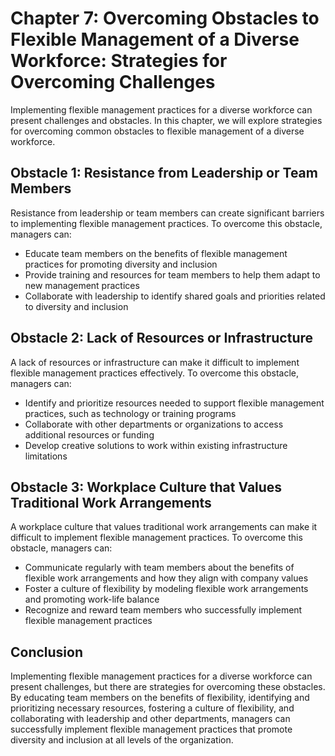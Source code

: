 Chapter 7: Overcoming Obstacles to Flexible Management of a Diverse Workforce: Strategies for Overcoming Challenges
===================================================================================================================

Implementing flexible management practices for a diverse workforce can present challenges and obstacles. In this chapter, we will explore strategies for overcoming common obstacles to flexible management of a diverse workforce.

Obstacle 1: Resistance from Leadership or Team Members
------------------------------------------------------

Resistance from leadership or team members can create significant barriers to implementing flexible management practices. To overcome this obstacle, managers can:

* Educate team members on the benefits of flexible management practices for promoting diversity and inclusion
* Provide training and resources for team members to help them adapt to new management practices
* Collaborate with leadership to identify shared goals and priorities related to diversity and inclusion

Obstacle 2: Lack of Resources or Infrastructure
-----------------------------------------------

A lack of resources or infrastructure can make it difficult to implement flexible management practices effectively. To overcome this obstacle, managers can:

* Identify and prioritize resources needed to support flexible management practices, such as technology or training programs
* Collaborate with other departments or organizations to access additional resources or funding
* Develop creative solutions to work within existing infrastructure limitations

Obstacle 3: Workplace Culture that Values Traditional Work Arrangements
-----------------------------------------------------------------------

A workplace culture that values traditional work arrangements can make it difficult to implement flexible management practices. To overcome this obstacle, managers can:

* Communicate regularly with team members about the benefits of flexible work arrangements and how they align with company values
* Foster a culture of flexibility by modeling flexible work arrangements and promoting work-life balance
* Recognize and reward team members who successfully implement flexible management practices

Conclusion
----------

Implementing flexible management practices for a diverse workforce can present challenges, but there are strategies for overcoming these obstacles. By educating team members on the benefits of flexibility, identifying and prioritizing necessary resources, fostering a culture of flexibility, and collaborating with leadership and other departments, managers can successfully implement flexible management practices that promote diversity and inclusion at all levels of the organization.
